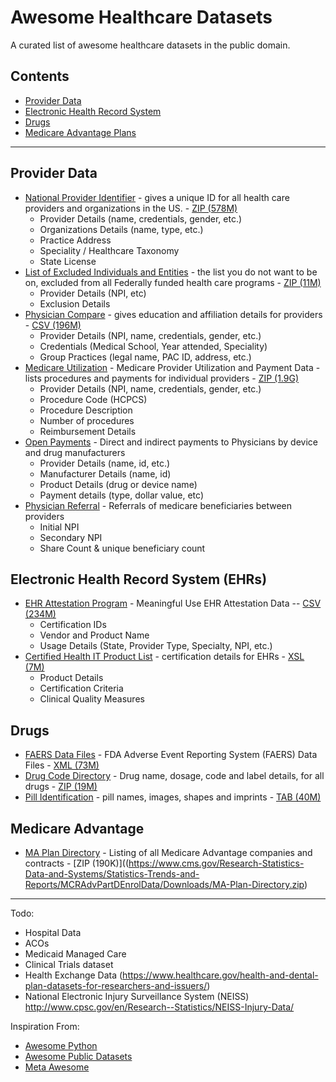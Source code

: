 # Awesome Healthcare Datasets
A curated list of awesome healthcare datasets in the public domain.


## Contents
- [Provider Data](#provider-data)
- [Electronic Health Record System](#eletronic-health-record-system)
- [Drugs](#drugs)
- [Medicare Advantage Plans](#medicare-advantage-plans)

- - -

## Provider Data
* [National Provider Identifier](http://download.cms.gov/nppes/NPI_Files.html) - gives a unique ID for all health care providers and organizations in the US. - [ZIP (578M)](http://download.cms.gov/nppes/NPPES_Data_Dissemination_June_2016.zip)
  * Provider Details (name, credentials, gender, etc.)
  * Organizations Details (name, type, etc.)
  * Practice Address
  * Speciality / Healthcare Taxonomy
  * State License
* [List of Excluded Individuals and Entities](http://oig.hhs.gov/exclusions/exclusions_list.asp) - the list you do not want to be on, excluded from all Federally funded health care programs - [ZIP (11M)](http://oig.hhs.gov/exclusions/downloadables/UPDATED.csv)
  * Provider Details (NPI, etc)
  * Exclusion Details
* [Physician Compare](https://data.medicare.gov/data/physician-compare) - gives education and affiliation details for providers - [CSV (196M)](https://data.medicare.gov/api/views/s63f-csi6/rows.csv?accessType=DOWNLOAD)
  * Provider Details (NPI, name, credentials, gender, etc.)
  * Credentials (Medical School, Year attended, Speciality)
  * Group Practices (legal name, PAC ID, address, etc.)
* [Medicare Utilization](https://www.cms.gov/Research-Statistics-Data-and-Systems/Statistics-Trends-and-Reports/Medicare-Provider-Charge-Data/Physician-and-Other-Supplier.html) - Medicare Provider Utilization and Payment Data - lists procedures and payments for individual providers -  [ZIP (1.9G)](http://download.cms.gov/Research-Statistics-Data-and-Systems/Statistics-Trends-and-Reports/Medicare-Provider-Charge-Data/Downloads/Medicare_Provider_Util_Payment_PUF_CY2014.zip)
  * Provider Details (NPI, name, credentials, gender, etc.)
  * Procedure Code (HCPCS)
  * Procedure Description
  * Number of procedures
  * Reimbursement Details
* [Open Payments](https://www.cms.gov/OpenPayments/Explore-the-Data/Dataset-Downloads.html) - Direct and indirect payments to Physicians by device and drug manufacturers
  * Provider Details (name, id, etc.)
  * Manufacturer Details (name, id)
  * Product Details (drug or device name)
  * Payment details (type, dollar value, etc)
* [Physician Referral](https://questions.cms.gov/faq.php?faqId=7977) - Referrals of medicare beneficiaries between providers
  * Initial NPI
  * Secondary NPI
  * Share Count & unique beneficiary count

<!-- ## Hospital Data
* [Hospital Compare](https://data.medicare.gov/data/hospital-compare) -  -->


## Electronic Health Record System (EHRs)
* [EHR Attestation Program](http://dashboard.healthit.gov/datadashboard/documentation/ehr-products-mu-attestation-data-documentation.php) - Meaningful Use EHR Attestation Data -- [CSV  (234M)](http://dashboard.healthit.gov/datadashboard/data/MU_REPORT.csv)
  * Certification IDs
  * Vendor and Product Name
  * Usage Details (State, Provider Type, Specialty, NPI, etc.)  
* [Certified Health IT Product List](http://oncchpl.force.com/ehrcert) - certification details for EHRs - [XSL (7M)](http://oncchpl.force.com/ehrcert/DownloadReport)
  * Product Details
  * Certification Criteria
  * Clinical Quality Measures

## Drugs
* [FAERS Data Files](http://www.fda.gov/Drugs/GuidanceComplianceRegulatoryInformation/Surveillance/AdverseDrugEffects/ucm082193.htm) - FDA Adverse Event Reporting System (FAERS) Data Files - [XML (73M)](http://www.fda.gov/downloads/Drugs/GuidanceComplianceRegulatoryInformation/Surveillance/UCM477218.zip)
* [Drug Code Directory](http://www.fda.gov/Drugs/InformationOnDrugs/ucm142438.htm) - Drug name, dosage, code and label details, for all drugs - [ZIP (19M)](http://www.accessdata.fda.gov/cder/ndc.zip)  
* [Pill Identification](https://pillbox.nlm.nih.gov/developer.html#data) - pill names, images, shapes and imprints - [TAB (40M)](https://pillbox.nlm.nih.gov/downloads/pillbox_engine_20150511.tab)


## Medicare Advantage
* [MA Plan Directory](https://www.cms.gov/Research-Statistics-Data-and-Systems/Statistics-Trends-and-Reports/MCRAdvPartDEnrolData/MA-Plan-Directory.html) - Listing of all Medicare Advantage companies and contracts - [ZIP (190K)]((https://www.cms.gov/Research-Statistics-Data-and-Systems/Statistics-Trends-and-Reports/MCRAdvPartDEnrolData/Downloads/MA-Plan-Directory.zip)



- - -

Todo:
* Hospital Data
* ACOs
* Medicaid Managed Care
* Clinical Trials dataset
* Health Exchange Data (https://www.healthcare.gov/health-and-dental-plan-datasets-for-researchers-and-issuers/)
* National Electronic Injury Surveillance System (NEISS)
http://www.cpsc.gov/en/Research--Statistics/NEISS-Injury-Data/

Inspiration From:
* [Awesome Python](https://github.com/vinta/awesome-python)
* [Awesome Public Datasets](https://github.com/caesar0301/awesome-public-datasets)
* [Meta Awesome](https://github.com/sindresorhus/awesome)
